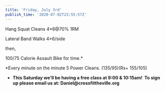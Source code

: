 ```yaml
---
title: 'Friday, July 3rd'
publish_time: '2020-07-02T23:55:57Z'
---
```


Hang Squat Cleans 4×6\@70% 1RM

Lateral Band Walks 4×6/side

then,

100/75 Calorie Assault Bike for time.\*

\*Every minute on the minute 5 Power Cleans. (135/95)(Rx+ 155/105)

-   **This Saturday we'll be having a free class at 9:00 & 10:15am!  To
    sign up please email us at: Daniel\@crossfittheville.org**
